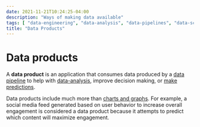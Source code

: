 ```yaml
---
date: 2021-11-21T10:24:25-04:00
description: "Ways of making data available"
tags: [ "data-engineering", "data-analysis", "data-pipelines", "data-science" ]
title: "Data Products"
---
```


# Data products

A **data product** is an application that consumes data produced by a [data pipeline](data-pipelines.md) to help with [data-analysis](data-analysis.md), improve decision making, or [make predictions](data-science.md). 

Data products include much more than [charts and graphs](data-visualizations.md). For example, a social media feed generated based on user behavior to increase overall engagement is considered a data product because it attempts to predict which content will maximize engagement.
